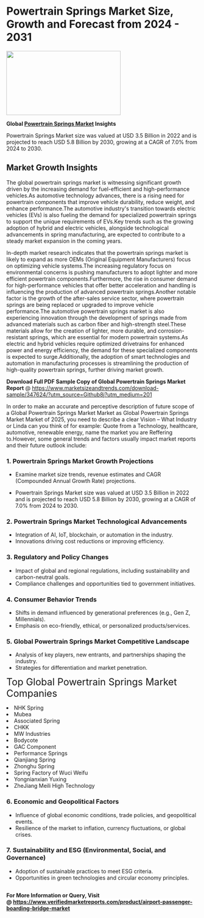 <H1>Powertrain Springs Market Size, Growth and Forecast from 2024 - 2031</H1><img class="aligncenter size-medium wp-image-584254" src="https://thirdeyenews.in/wp-content/uploads/2024/09/Global-Market-Research-300x168.jpeg" alt="" width="300" height="168" /><p><strong>Global&nbsp;<a href="https://www.marketsizeandtrends.com/download-sample/347624/?utm_source=Github8j?utm_medium=201">Powertrain Springs Market</a> Insights</strong></p><p>Powertrain Springs Market size was valued at USD 3.5 Billion in 2022 and is projected to reach USD 5.8 Billion by 2030, growing at a CAGR of 7.0% from 2024 to 2030.</p><p><h2>Market Growth Insights</h2> <p>The global powertrain springs market is witnessing significant growth driven by the increasing demand for fuel-efficient and high-performance vehicles.As automotive technology advances, there is a rising need for powertrain components that improve vehicle durability, reduce weight, and enhance performance.The automotive industry's transition towards electric vehicles (EVs) is also fueling the demand for specialized powertrain springs to support the unique requirements of EVs.Key trends such as the growing adoption of hybrid and electric vehicles, alongside technological advancements in spring manufacturing, are expected to contribute to a steady market expansion in the coming years.</p> <p>In-depth market research indicates that the powertrain springs market is likely to expand as more OEMs (Original Equipment Manufacturers) focus on optimizing vehicle systems.The increasing regulatory focus on environmental concerns is pushing manufacturers to adopt lighter and more efficient powertrain components.Furthermore, the rise in consumer demand for high-performance vehicles that offer better acceleration and handling is influencing the production of advanced powertrain springs.Another notable factor is the growth of the after-sales service sector, where powertrain springs are being replaced or upgraded to improve vehicle performance.The automotive powertrain springs market is also experiencing innovation through the development of springs made from advanced materials such as carbon fiber and high-strength steel.These materials allow for the creation of lighter, more durable, and corrosion-resistant springs, which are essential for modern powertrain systems.As electric and hybrid vehicles require optimized drivetrains for enhanced power and energy efficiency, the demand for these specialized components is expected to surge.Additionally, the adoption of smart technologies and automation in manufacturing processes is streamlining the production of high-quality powertrain springs, further driving market growth.</p> <p><span class=""><strong>Download Full PDF Sample Copy of Global Powertrain Springs Market Report</strong> @ <a href="https://www.marketsizeandtrends.com/download-sample/347624/?utm_source=Github8j?utm_medium=201" target="_blank">https://www.marketsizeandtrends.com/download-sample/347624/?utm_source=Github8j?utm_medium=201</a></span></p><p>In order to make an accurate and perceptive description of future scope of a Global&nbsp;Powertrain Springs Market Market as Global&nbsp;Powertrain Springs Market Market of 2025, you need to describe a clear Vision &ndash; What Industry or Linda can you think of for example: Quote from a Technology, healthcare, automotive, renewable energy, name the market you are Reffering to.However, some general trends and factors usually impact market reports and their future outlook include:</p><h3>1.&nbsp;<strong>Powertrain Springs Market Growth Projections</strong></h3><ul><li>Examine market size trends, revenue estimates and CAGR (Compounded Annual Growth Rate) projections.</li><li><p>Powertrain Springs Market size was valued at USD 3.5 Billion in 2022 and is projected to reach USD 5.8 Billion by 2030, growing at a CAGR of 7.0% from 2024 to 2030.</p></li></ul><h3>2.&nbsp;<strong>Powertrain Springs Market Technological Advancements</strong></h3><ul><li>Integration of AI, IoT, blockchain, or automation in the industry.</li><li>Innovations driving cost reductions or improving efficiency.</li></ul><h3>3.&nbsp;<strong>Regulatory and Policy Changes</strong></h3><ul><li>Impact of global and regional regulations, including sustainability and carbon-neutral goals.</li><li>Compliance challenges and opportunities tied to government initiatives.</li></ul><h3>4.&nbsp;<strong>Consumer Behavior Trends</strong></h3><ul><li>Shifts in demand influenced by generational preferences (e.g., Gen Z, Millennials).</li><li>Emphasis on eco-friendly, ethical, or personalized products/services.</li></ul><h3>5.&nbsp;<strong>Global Powertrain Springs Market Competitive Landscape</strong></h3><ul><li>Analysis of key players, new entrants, and partnerships shaping the industry.</li><li>Strategies for differentiation and market penetration.</li></ul><p data-pm-slice="1 1 []"><span style="color: inherit; font-family: inherit; font-size: 25px;">Top Global Powertrain Springs Market Companies</span></p><div class="" data-test-id=""><p><li>NHK Spring</li><li> Mubea</li><li> Associated Spring</li><li> CHKK</li><li> MW Industries</li><li> Bodycote</li><li> GAC Component</li><li> Performance Springs</li><li> Qianjiang Spring</li><li> Zhonghu Spring</li><li> Spring Factory of Wuci Weifu</li><li> Yongnianxian Yuxing</li><li> ZheJiang Meili High Technology</li></p></div><h3>6.&nbsp;<strong>Economic and Geopolitical Factors</strong></h3><ul><li>Influence of global economic conditions, trade policies, and geopolitical events.</li><li>Resilience of the market to inflation, currency fluctuations, or global crises.</li></ul><h3>7.&nbsp;<strong>Sustainability and ESG (Environmental, Social, and Governance)</strong></h3><ul><li>Adoption of sustainable practices to meet ESG criteria.</li><li>Opportunities in green technologies and circular economy principles.</li></ul><h2><strong style="font-size: 14px;">For More Information or Query, Visit @&nbsp;</strong><a style="background-color: #ffffff; font-size: 14px;" href="https://www.marketsizeandtrends.com/report/powertrain-springs-market/" target="_blank">https://www.verifiedmarketreports.com/product/airport-passenger-boarding-bridge-market</a></h2>